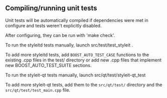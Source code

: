 Compiling/running unit tests
------------------------------------

Unit tests will be automatically compiled if dependencies were met in configure
and tests weren't explicitly disabled.

After configuring, they can be run with 'make check'.

To run the styleitd tests manually, launch src/test/test_styleit .

To add more styleitd tests, add `BOOST_AUTO_TEST_CASE` functions to the existing
.cpp files in the test/ directory or add new .cpp files that
implement new BOOST_AUTO_TEST_SUITE sections.

To run the styleit-qt tests manually, launch src/qt/test/styleit-qt_test

To add more styleit-qt tests, add them to the `src/qt/test/` directory and
the `src/qt/test/test_main.cpp` file.
